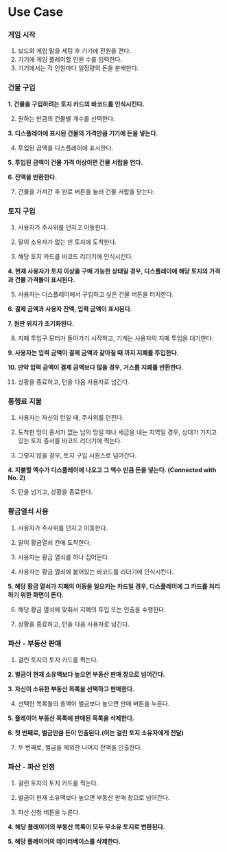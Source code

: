 # Use Case

### 게임 시작
1. 보드와 게임 말을 세팅 후 기기에 전원을 켠다.
2. 기기에 게임 플레이할 인원 수를 입력한다.
3. 기기에서는 각 인원마다 일정량의 돈을 분배한다.

### 건물 구입
__1. 건물을 구입하려는 토지 카드의 바코드를 인식시킨다.__

2. 원하는 만큼의 건물별 개수를 선택한다.

__3. 디스플레이에 표시된 건물의 가격만큼 기기에 돈을 넣는다.__ 

4. 투입된 금액을 디스플레이에 표시한다.

__5. 투입된 금액이 건물 가격 이상이면 건물 서랍을 연다.__

__6. 잔액을 반환한다.__ 

7. 건물을 가져간 후 완료 버튼을 눌러 건물 서랍을 닫는다.

### 토지 구입

1. 사용자가 주사위를 던지고 이동한다.

2. 말이 소유자가 없는 빈 토지에 도착한다.

3. 해당 토지 카드를 바코드 리더기에 인식시킨다.

__4. 현재 사용자가 토지 이상을 구매 가능한 상태일 경우, 디스플레이에 해당 토지의 가격과 건물 가격들이 표시된다.__

5. 사용자는 디스플레이에서 구입하고 싶은 건물 버튼을 터치한다.

__6. 결제 금액과 사용자 잔액, 입력 금액이 표시된다.__

__7. 원판 위치가 초기화된다.__

8. 지폐 투입구 모터가 돌아가기 시작하고, 기계는 사용자의 지폐 투입을 대기한다.

__9. 사용자는 입력 금액이 결제 금액과 같아질 때 까지 지폐를 투입한다.__

__10. 만약 입력 금액이 결제 금액보다 많을 경우, 거스름 지폐를 반환한다.__

11. 상황을 종료하고, 턴을 다음 사용자로 넘긴다.

### 통행료 지불

1. 사용자는 자신의 턴일 때, 주사위를 던진다.

2. 도착한 땅이 증서가 없는 남의 땅일 때나 세금을 내는 지역일 경우, 상대가 가지고 있는 토지 증서를 바코드 리더기에 찍는다.

3. 그렇지 않을 경우, 토지 구입 시퀀스로 넘어간다.

__4. 지불할 액수가 디스플레이에 나오고 그 액수 만큼 돈을 넣는다. (Connected with No. 2)__

5. 턴을 넘기고, 상황을 종료한다.



### 황금열쇠 사용

1. 사용자가 주사위를 던지고 이동한다.


2. 말이 황금열쇠 칸에 도착한다.

3. 사용자는 황금 열쇠를 하나 집어든다.

4. 사용자는 황금 열쇠에 붙어있는 바코드를 리더기에 인식시킨다.

__5. 해당 황금 열쇠가 지폐의 이동을 일으키는 카드일 경우, 디스플레이에 그 카드를 처리하기 위한 화면이 뜬다.__

6. 해당 황금 열쇠에 맞춰서 지폐의 투입 또는 인출을 수행한다.

7. 상황을 종료하고, 턴을 다음 사용자로 넘긴다.



### 파산 - 부동산 판매

1. 걸린 토지의 토지 카드를 찍는다.

__2. 벌금이 현재 소유액보다 높으면 부동산 판매 창으로 넘어간다.__

__3. 자신이 소유한 부동산 목록을 선택하고 판매한다.__

4. 선택한 목록들의 총액이 벌금보다 높으면 판매 버튼을 누른다.

__5. 플레이어 부동산 목록에 판매된 목록을 삭제한다.__

__6. 첫 번째로, 벌금만큼 돈이 인출된다.(이는 걸린 토지 소유자에게 전달)__

7. 두 번째로, 벌금을 제외한 나머지 잔액을 인출한다. 



### 파산 - 파산 인정

1. 걸린 토지의 토지 카드를 찍는다.

2. 벌금이 현재 소유액보다 높으면 부동산 판매 창으로 넘어간다.

3. 파산 신청 버튼을 누른다.

__4. 해당 플레이어의 부동산 목록이 모두 무소유 토지로 변환된다.__

__5. 해당 플레이어의 데이터베이스를 삭제한다.__

